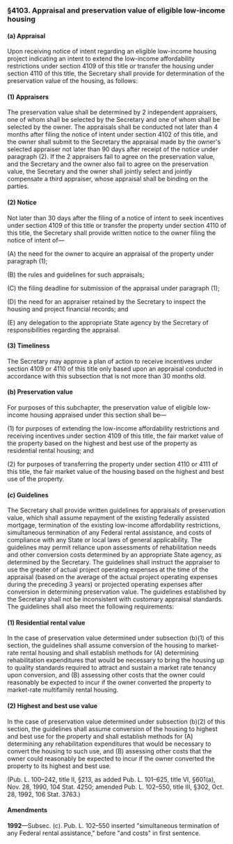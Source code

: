 ### §4103. Appraisal and preservation value of eligible low-income housing ###

#### (a) Appraisal ####

Upon receiving notice of intent regarding an eligible low-income housing project indicating an intent to extend the low-income affordability restrictions under section 4109 of this title or transfer the housing under section 4110 of this title, the Secretary shall provide for determination of the preservation value of the housing, as follows:

#### (1) Appraisers ####

The preservation value shall be determined by 2 independent appraisers, one of whom shall be selected by the Secretary and one of whom shall be selected by the owner. The appraisals shall be conducted not later than 4 months after filing the notice of intent under section 4102 of this title, and the owner shall submit to the Secretary the appraisal made by the owner's selected appraiser not later than 90 days after receipt of the notice under paragraph (2). If the 2 appraisers fail to agree on the preservation value, and the Secretary and the owner also fail to agree on the preservation value, the Secretary and the owner shall jointly select and jointly compensate a third appraiser, whose appraisal shall be binding on the parties.

#### (2) Notice ####

Not later than 30 days after the filing of a notice of intent to seek incentives under section 4109 of this title or transfer the property under section 4110 of this title, the Secretary shall provide written notice to the owner filing the notice of intent of—

(A) the need for the owner to acquire an appraisal of the property under paragraph (1);

(B) the rules and guidelines for such appraisals;

(C) the filing deadline for submission of the appraisal under paragraph (1);

(D) the need for an appraiser retained by the Secretary to inspect the housing and project financial records; and

(E) any delegation to the appropriate State agency by the Secretary of responsibilities regarding the appraisal.

#### (3) Timeliness ####

The Secretary may approve a plan of action to receive incentives under section 4109 or 4110 of this title only based upon an appraisal conducted in accordance with this subsection that is not more than 30 months old.

#### (b) Preservation value ####

For purposes of this subchapter, the preservation value of eligible low-income housing appraised under this section shall be—

(1) for purposes of extending the low-income affordability restrictions and receiving incentives under section 4109 of this title, the fair market value of the property based on the highest and best use of the property as residential rental housing; and

(2) for purposes of transferring the property under section 4110 or 4111 of this title, the fair market value of the housing based on the highest and best use of the property.

#### (c) Guidelines ####

The Secretary shall provide written guidelines for appraisals of preservation value, which shall assume repayment of the existing federally assisted mortgage, termination of the existing low-income affordability restrictions, simultaneous termination of any Federal rental assistance, and costs of compliance with any State or local laws of general applicability. The guidelines may permit reliance upon assessments of rehabilitation needs and other conversion costs determined by an appropriate State agency, as determined by the Secretary. The guidelines shall instruct the appraiser to use the greater of actual project operating expenses at the time of the appraisal (based on the average of the actual project operating expenses during the preceding 3 years) or projected operating expenses after conversion in determining preservation value. The guidelines established by the Secretary shall not be inconsistent with customary appraisal standards. The guidelines shall also meet the following requirements:

#### (1) Residential rental value ####

In the case of preservation value determined under subsection (b)(1) of this section, the guidelines shall assume conversion of the housing to market-rate rental housing and shall establish methods for (A) determining rehabilitation expenditures that would be necessary to bring the housing up to quality standards required to attract and sustain a market rate tenancy upon conversion, and (B) assessing other costs that the owner could reasonably be expected to incur if the owner converted the property to market-rate multifamily rental housing.

#### (2) Highest and best use value ####

In the case of preservation value determined under subsection (b)(2) of this section, the guidelines shall assume conversion of the housing to highest and best use for the property and shall establish methods for (A) determining any rehabilitation expenditures that would be necessary to convert the housing to such use, and (B) assessing other costs that the owner could reasonably be expected to incur if the owner converted the property to its highest and best use.

(Pub. L. 100–242, title II, §213, as added Pub. L. 101–625, title VI, §601(a), Nov. 28, 1990, 104 Stat. 4250; amended Pub. L. 102–550, title III, §302, Oct. 28, 1992, 106 Stat. 3763.)

#### Amendments ####

**1992**—Subsec. (c). Pub. L. 102–550 inserted "simultaneous termination of any Federal rental assistance," before "and costs" in first sentence.